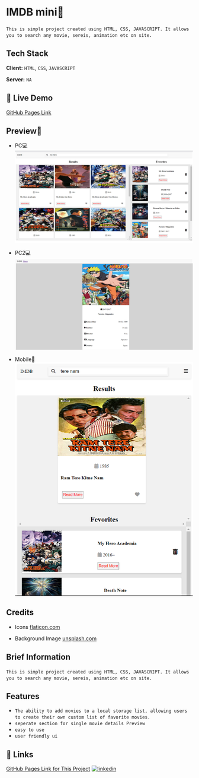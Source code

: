 
# IMDB mini🎥

`This is simple project created using HTML, CSS, JAVASCRIPT. It allows you to search any movie, sereis, animation etc on site.`




## Tech Stack

**Client:** `HTML`, `CSS`, `JAVASCRIPT`

**Server:** `NA`


## 🔗 Live Demo
[GitHub Pages Link]()





## Preview📸
- PC💻
![PC Preview](https://github.com/shivraj0002/IMDB-mini/blob/main/src/assets/pcPreview.png?raw=true)

- PC2💻
![PC Preview](https://github.com/shivraj0002/IMDB-mini/blob/main/src/assets/pcMovieDetails.png?raw=true)



- Mobile📱
![Phone](https://github.com/shivraj0002/IMDB-mini/blob/main/src/assets/mobile%20preview.png?raw=true)

## Credits
- Icons
 [flaticon.com](https://www.flaticon.com/)

- Background Image
[unsplash.com](https://unsplash.com/)

## Brief Information
`This is simple project created using HTML, CSS, JAVASCRIPT. It allows you to search any movie, sereis, animation etc on site.`

## Features
- `The ability to add movies to a local storage list, allowing users to create their own custom list of favorite movies.`
- `seperate section for single movie details Preview`
- `easy to use`
- `user friendly ui`

## 🔗 Links
[GitHub Pages Link for This Project]()
[![linkedin](https://img.shields.io/badge/linkedin-0A66C2?style=for-the-badge&logo=linkedin&logoColor=white)](https://www.linkedin.com/)
